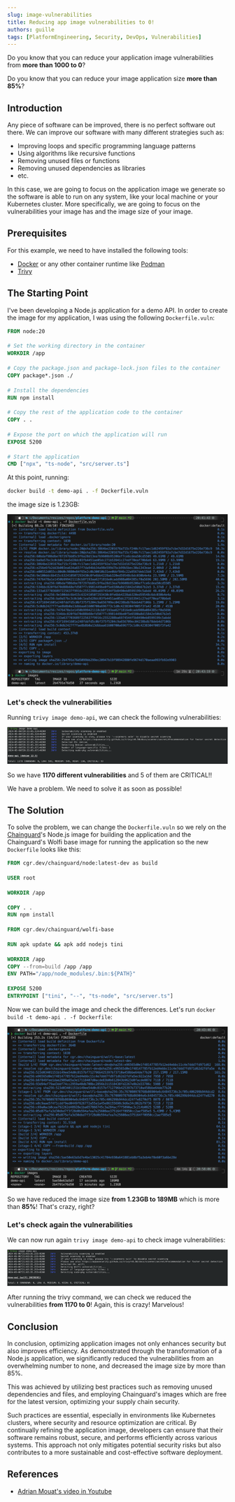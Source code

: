```yaml
---
slug: image-vulnerabilities
title: Reducing app image vulnerabilities to 0!
authors: guille
tags: [PlatformEngineering, Security, DevOps, Vulnerabilities]
---
```


Do you know that you can reduce your application image vulnerabilities from **more than 1000 to 0**? 

Do you know that you can reduce your image application size **more than 85%**?

<!--truncate-->

## Introduction

Any piece of software can be improved, there is no perfect software out there. We can improve our software with many different strategies such as:

- Improving loops and specific programming language patterns
- Using algorithms like recursive functions
- Removing unused files or functions
- Removing unused dependencies as libraries
- etc.

In this case, we are going to focus on the application image we generate so the software is able to run on any system, like your local machine or your Kubernetes cluster. More specifically, we are going to focus on the vulnerabilities your image has and the image size of your image.

## Prerequisites

For this example, we need to have installed the following tools:

- [Docker](https://docs.docker.com/engine/install/) or any other container runtime like [Podman](https://podman.io/docs/installation)
- [Trivy](https://github.com/aquasecurity/trivy?tab=readme-ov-file#get-trivy)

## The Starting Point

I've been developing a Node.js application for a demo API. In order to create the image for my application, I was using the following `Dockerfile.vuln`:

```dockerfile
FROM node:20

# Set the working directory in the container
WORKDIR /app

# Copy the package.json and package-lock.json files to the container
COPY package*.json ./

# Install the dependencies
RUN npm install

# Copy the rest of the application code to the container
COPY . .

# Expose the port on which the application will run
EXPOSE 5200

# Start the application
CMD ["npx", "ts-node", "src/server.ts"]
````

At this point, running:

```bash
docker build -t demo-api . -f Dockerfile.vuln
```

the image size is 1.23GB:

![Image size](./vuln-1.png)

### Let's check the vulnerabilities

Running `trivy image demo-api`, we can check the following vulnerabilities:

![Application image vulnerabilities](./vuln-2.png)

So we have **1170 different vulnerabilities** and 5 of them are CRITICAL!!

We have a problem. We need to solve it as soon as possible!

## The Solution

To solve the problem, we can change the `Dockerfile.vuln` so we rely on the [Chainguard](https://www.chainguard.dev/)'s Node.js image for building the application and the Chainguard's Wolfi base image for running the application so the new `Dockerfile` looks like this:

```dockerfile
FROM cgr.dev/chainguard/node:latest-dev as build

USER root

WORKDIR /app

COPY . .
RUN npm install

FROM cgr.dev/chainguard/wolfi-base

RUN apk update && apk add nodejs tini

WORKDIR /app
COPY --from=build /app /app
ENV PATH="/app/node_modules/.bin:${PATH}"

EXPOSE 5200
ENTRYPOINT ["tini", "--", "ts-node", "src/server.ts"]
```

Now we can build the image and check the differences. Let's run `docker build -t demo-api . -f Dockerfile`:

![Image size](./vuln-3.png)

So we have reduced the image size **from 1.23GB to 189MB** which is more than **85%**! That's crazy, right?

### Let's check again the vulnerabilities

We can now run again `trivy image demo-api` to check image vulnerabilities:

![Application image vulnerabilities](./vuln-4.png)

After running the trivy command, we can check we reduced the vulnerabilities **from 1170 to 0**! Again, this is crazy! Marvelous!

## Conclusion

In conclusion, optimizing application images not only enhances security but also improves efficiency. As demonstrated through the transformation of a Node.js application, we significantly reduced the vulnerabilities from an overwhelming number to none, and decreased the image size by more than 85%. 

This was achieved by utilizing best practices such as removing unused dependencies and files, and employing Chainguard's images which are free for the latest version, optimizing your supply chain security.

Such practices are essential, especially in environments like Kubernetes clusters, where security and resource optimization are critical. By continually refining the application image, developers can ensure that their software remains robust, secure, and performs efficiently across various systems. This approach not only mitigates potential security risks but also contributes to a more sustainable and cost-effective software deployment.

## References

- [Adrian Mouat's video in Youtube](https://www.youtube.com/watch?v=hfpVS-UP4Yw)